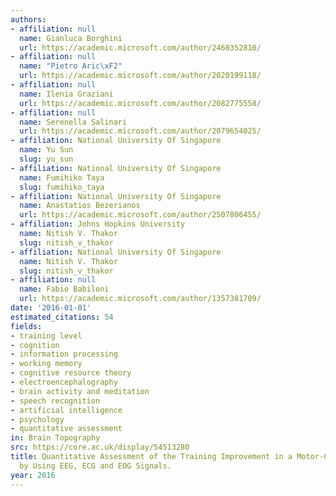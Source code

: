 ```yaml
---
authors:
- affiliation: null
  name: Gianluca Borghini
  url: https://academic.microsoft.com/author/2460352810/
- affiliation: null
  name: "Pietro Aric\xF2"
  url: https://academic.microsoft.com/author/2020199118/
- affiliation: null
  name: Ilenia Graziani
  url: https://academic.microsoft.com/author/2082775558/
- affiliation: null
  name: Serenella Salinari
  url: https://academic.microsoft.com/author/2079654025/
- affiliation: National University Of Singapore
  name: Yu Sun
  slug: yu_sun
- affiliation: National University Of Singapore
  name: Fumihiko Taya
  slug: fumihiko_taya
- affiliation: National University Of Singapore
  name: Anastatios Bezerianos
  url: https://academic.microsoft.com/author/2507806455/
- affiliation: Johns Hopkins University
  name: Nitish V. Thakor
  slug: nitish_v_thakor
- affiliation: National University Of Singapore
  name: Nitish V. Thakor
  slug: nitish_v_thakor
- affiliation: null
  name: Fabio Babiloni
  url: https://academic.microsoft.com/author/1357381709/
date: '2016-01-01'
estimated_citations: 54
fields:
- training level
- cognition
- information processing
- working memory
- cognitive resource theory
- electroencephalography
- brain activity and meditation
- speech recognition
- artificial intelligence
- psychology
- quantitative assessment
in: Brain Topography
src: https://core.ac.uk/display/54513280
title: Quantitative Assessment of the Training Improvement in a Motor-Cognitive Task
  by Using EEG, ECG and EOG Signals.
year: 2016
---
```

